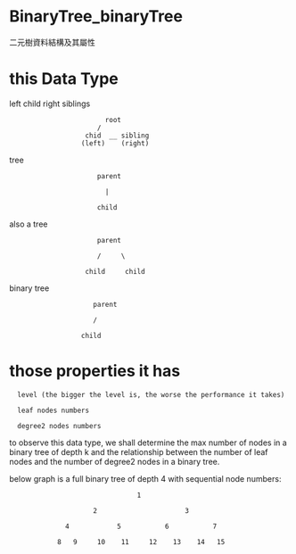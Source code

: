 # BinaryTree_binaryTree
二元樹資料結構及其屬性

# this Data Type

left child right siblings

                            root
                          /      
                       chid  __ sibling
                      (left)    (right)

tree

                          parent
                         
                            |
                            
                          child
                          
also a tree

                          parent
                          
                          /     \
                       
                       child     child


binary tree

                         parent
                         
                         /
                         
                      child
                      
              


# those properties it has

      level (the bigger the level is, the worse the performance it takes)

      leaf nodes numbers

      degree2 nodes numbers

to observe this data type, we shall determine the max number of nodes in a binary tree of depth k and the relationship between the number of leaf nodes and the number of degree2 nodes in a binary tree.


below graph is a full binary tree of depth 4 with sequential node numbers:

                                    1
                                    
                         2                      3
                         
                  4            5           6           7
             
                8   9     10    11     12    13    14   15
                
                
                 
                 

